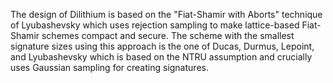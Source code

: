 The design of Dilithium is based on the "Fiat-Shamir with Aborts" technique of Lyubashevsky which uses rejection sampling to make lattice-based Fiat-Shamir schemes compact and secure. The scheme with the smallest signature sizes using this approach is the one of Ducas, Durmus, Lepoint, and Lyubashevsky which is based on the NTRU assumption and crucially uses Gaussian sampling for creating signatures.
